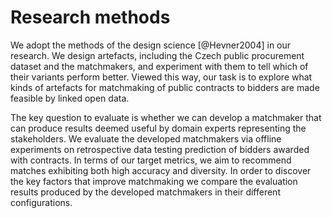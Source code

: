 # Research methods

<!-- metody řešení a dosažení stanovených cílů -->

<!-- Research methods -->

We adopt the methods of the design science [@Hevner2004] in our research.
We design artefacts, including the Czech public procurement dataset and the matchmakers, and experiment with them to tell which of their variants perform better.
Viewed this way, our task is to explore what kinds of artefacts for matchmaking of public contracts to bidders are made feasible by linked open data.

<!-- Evaluation -->

The key question to evaluate is whether we can develop a matchmaker that can produce results deemed useful by domain experts representing the stakeholders.
We evaluate the developed matchmakers via offline experiments on retrospective data testing prediction of bidders awarded with contracts.
In terms of our target metrics, we aim to recommend matches exhibiting both high accuracy and diversity.
In order to discover the key factors that improve matchmaking we compare the evaluation results produced by the developed matchmakers in their different configurations.
